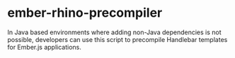 ember-rhino-precompiler
=======================

In Java based environments where adding non-Java dependencies is not possible, developers can use this script to precompile Handlebar templates for Ember.js applications.